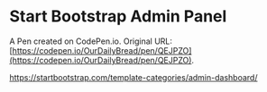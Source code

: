 # Start Bootstrap Admin Panel

A Pen created on CodePen.io. Original URL: [https://codepen.io/OurDailyBread/pen/QEJPZO](https://codepen.io/OurDailyBread/pen/QEJPZO).

https://startbootstrap.com/template-categories/admin-dashboard/